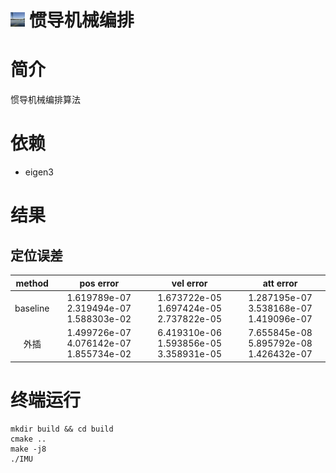 [<img height="23" src="https://raw.githubusercontent.com/lh9171338/Outline/master/icon.jpg"/>](https://github.com/lh9171338/Outline) 惯导机械编排
===

# 简介
惯导机械编排算法

# 依赖

- eigen3

# 结果

## 定位误差
| method | pos error | vel error | att error |
| :---: | :---: | :---: | :---: |
| baseline | 1.619789e-07 2.319494e-07 1.588303e-02 | 1.673722e-05 1.697424e-05 2.737822e-05 | 1.287195e-07 3.538168e-07 1.419096e-07 |
| 外插 | 1.499726e-07 4.076142e-07 1.855734e-02 | 6.419310e-06 1.593856e-05 3.358931e-05 | 7.655845e-08 5.895792e-08 1.426432e-07 |

# 终端运行

```shell
mkdir build && cd build
cmake ..
make -j8
./IMU
```
